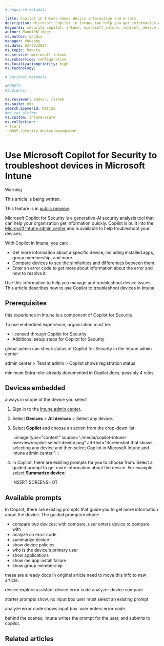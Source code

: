 ```yaml
---
# required metadata

title: Copilot in Intune shows device information and errors
description: Microsoft Copilot in Intune can help you get information about your devices, compare devices, and get error information. Use this information to help you manage and troubleshoot device issues.
keywords: security copilot, intune, microsoft intune, copilot, device information, device errors, device troubleshooting
author: MandiOhlinger
ms.author: mandia
manager: dougeby
ms.date: 02/20/2024
ms.topic: how-to
ms.service: microsoft-intune
ms.subservice: configuration
ms.localizationpriority: high
ms.technology:

# optional metadata

#ROBOTS:
#audience:

ms.reviewer: zadvor, rashok
ms.suite: ems
search.appverid: MET150
#ms.tgt_pltfrm:
ms.custom: intune-azure
ms.collection:
- tier1
- M365-identity-device-management
---
```


# Use Microsoft Copilot for Security to troubleshoot devices in Microsoft Intune

> [!WARNING]
> This article is being written.

This feature is in [public preview](public-preview.md).

Microsoft Copilot for Security is a generative-AI security analysis tool that can help your organization get information quickly. Copilot is built into the [Microsoft Intune admin center](https://go.microsoft.com/fwlink/?linkid=2109431) and is available to help troubleshoot your devices.

With Copilot in Intune, you can:

- Get more information about a specific device, including installed apps, group membership, and more.
- Compare devices to see the similarities and differences between them.
- Enter an error code to get more about information about the error and how to resolve it.

Use this information to help you manage and troubleshoot device issues. This article describes how to use Copilot to troubleshoot devices in Intune.

## Prerequisites

this experience in Intune is a component of Copilot for Security.

To use embedded experience, organization must be:

- licensed through Copilot for Security
- Additional setup steps for Copilot for Security

global admin can check status of Copilot for Security in the Intune admin center

admin center > Tenant admin > Copilot shows registration status

minimum Entra role: already documented in Copilot docs; possibly 4 roles


## Devices embedded

always in scope of the device you select

1. Sign in to the [Intune admin center](https://go.microsoft.com/fwlink/?linkid=2109431).
2. Select **Devices** > **All devices** > Select any device.
3. Select **Copilot** and choose an action from the drop-down list:

    :::image type="content" source="./media/copilot-intune-overview/copilot-select-device.png" alt-text="Screenshot that shows selecting any device and then select Copilot in Microsoft Intune and Intune admin center.":::

4. In Copilot, there are existing prompts for you to choose from. Select a guided prompt to get more information about the device. For example, select **Summarize device**:

    INSERT SCREENSHOT


## Available prompts

In Copilot, there are existing prompts that guide you to get more information about the device. The guided prompts include:

- compare two devices: with compare, user enters device to compare with
- analyze an error code
- summarize device
- show device policies
- who is the device's primary user
- show applications
- show me app install failure
- show group membership


these are already docs in original article
need to move this info to new article:

device explore assistant
device error code analyzer
device compare


starter prompts show, no input box
user must select an existing prompt

analyze error code shows input box. user enters error code.

behind the scenes, intune writes the prompt for the user, and submits to copilot. 

## Related articles

